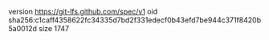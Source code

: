 version https://git-lfs.github.com/spec/v1
oid sha256:c1caff4358622fc34335d7bd2f331edecf0b43efd7be944c371f8420b5a0012d
size 1747
